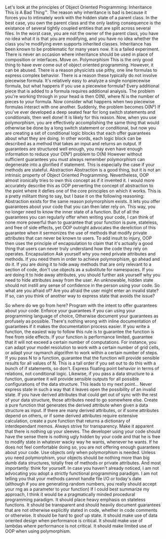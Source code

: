 Let's look at the principles of Object Oriented Programming:
Inheritance
	 This is A Bad Thing™. 
	 The reason why inheritance is bad is because it forces you to intimately work with the hidden state of a parent class. 
	 In the best case, you own the parent class and the only lasting consequence 
	  is the existance of several tightly coupled entities that are split across several files.
	 In the worst case, you are not the owner of the parent class, 
	  you have no idea what it is that you are modifying, 
	  and you have no idea whether the class you're modifying even supports inherited classes.
	 Inheritance has been known to be problematic for many years now. It is a failed experiment. 
	 There is never an occasion where inheritance should be used in place of composition or interfaces. Move on.
Polymorphism
	 This is the only good thing to have ever come out of object oriented programming.
	 However, it can be abused. 
	 There is a reason physicists use pithy, one line formulas to express complex behavior. 
	 There is a reason these typically do not involve piecewise formula.
	 It's relatively easy to analyze a single nonpiecewise formula, but what happens if you use a piecewise formula?
	 Every additional piece that is added to a formula requires additional analysis.
	 The problem you're working through in your head is then O(N), where N is the number of pieces to your formula. 
	 Now consider what happens when two piecewise formulas interact with one another. Suddenly, the problem becomes O(N²) 
	 If you've ever developed a deep seated fear for long switch statements and conditionals, then well done! It is likely for this reason. 
	 Now, when you use polymorphism, you are effectively accomplishing the same thing that would otherwise be done by a long switch statement or conditional,
	 but now you are creating a set of conditional logic blocks that each offer guarantees about what they are doing. 
	 In other words, each logic block can be described as a method that takes an input and returns an output. 
	 If guarantees are structured well enough, you may even have enough information to reduce your O(N²) problem to O(N) 
	 However without sufficient guarantees you must always remember polymorphism can degenerate into a glorified if statement.
	 This is especially the case if your methods are stateful.
Abstraction
	 Abstraction is a good thing, but it is not an intrinsic property of Object Oriented Programming. 
	 Nevertheless, OOP almost ironically tries to own this concept as if it invented it.
	 I would more accurately describe this as OOP perverting the concept of abstraction to the point where it defies one of the core principles on which it works. 
	 This is a pretty militant thing to say, but I base it on the following reasoning:
	 Abstraction exists for the same reason polymorphism exists.
	 It lets you offer guarantees about your code that you can then later rely on.
	 This way, you no longer need to know the inner state of a function.
	 But of all the guarantees you can regularly offer when writing your code, I can think of none more powerful than to guarantee that your function is pure, stateless, and free of side effects,
	 yet OOP outright advocates the dereliction of this guarantee when it sermonizes the use of methods that modify private attributes that can never be known to users.
	 To add insult to injury, OOP then uses the principle of encapsulation to claim that it's actually a good thing that users can never truly understand how the code they rely on operates.
Encapsulation
	 Ask yourself why you need private attributes and methods. 
	 If you need them in order to achieve polymorphism, go ahead and do it.
	 If you are doing it to hide away methods that are only relevant to a section of code, don't use objects as a substitute for namespaces.
	 If you are doing it to hide away attributes, you should further ask yourself why you need to hide attributes away from the user. 
	 An unknowable, hidden state should not instill any sense of confidence in the person using your code. So what are you afraid of? 
	 Are you afraid the user might enter an invalid state? If so, can you think of another way to express state that avoids the issue?

So where do we go from here?
	Program with the intent to offer guarantees about your code. 
		Enforce your guarantees if you can using your programming language of choice, 
		 Otherwise document your guarantees as profusely as possible. 
		 There's nothing wrong with inline documentation of guarantees if it makes the documentation process easier.
		If you write a function, the easiest way to follow this rule is to guarantee the function is free from side effects.
		If your function is performance limited, guarantee that it will not exceed a certain number of computations. 
		For instance, you can adapt your model resolution to work with a certain number of grid cells, or adapt your raymarch algorithm to work within a certain number of steps.
		If you pass N to a function, guarantee that the function will provide sensible results for all values of N.
		This is a tall order if you set out to do this with a bunch of if statements, so don't.
		Express floating point behavior in terms of relations, not conditional logic.
		Likewise, if you pass a data structure to a function, guarantee it will provide sensible outputs for all possible configurations of the data structure. 
		This leads to my next point...
	Never express state in such a way that it leaves open the possibility of an invalid state. 
		If you have derived attributes that could get out of sync with the rest of your data structure, those attributes need to go somewhere else. Create a pure function that generates the derived attribute when given a data structure as input. 
		If there are many derived attributes, or if some attributes depend on others, or if some derived attributes require extensive calculation, create a pure function that returns a dictionary of interdependant memos. 
	Always strive for transparency. 
		Make it apparent that there is nothing up your sleeves. The developer using your code should have the sense there is nothing ugly hidden by your code and that he is free to modify state in whatever wacky way he wants, whenever he wants. If he does not feel comfortable doing so, you are not offering enough guarantees about your code.
	Use objects only when polymorphism is needed.
		Unless you need polymorphism, your objects should be nothing more than big dumb data structures, totally free of methods or private attributes. 
	And most importantly: think for yourself. 
		In case you haven't already noticed, I am not advocating you adopt a strictly functional programming paradigm. 
		I am not telling you that your methods cannot handle file I/O or today's date 
		(although if you are generating random numbers, you really should accept your rng as a parameter to your function)
		If I could best summarize my approach, I think it would be a pragmatically minded procedural programming paradigm.
		It should place heavy emphasis on stateless functions.
		It should be transparent and should heavily document guarantees that are not otherwise explicitly stated in code, 
		 whether in code comments or otherwise.
		It should be hard to goof up state.
		It should make use of data oriented design when performance is critical.
		It should make use of lambdas where performance is not critical.
		It should make limited use of OOP when using polymorphism. 
